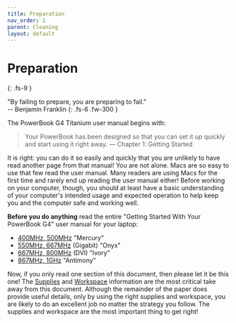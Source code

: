 ```yaml
---
title: Preparation
nav_order: 1
parent: Cleaning
layout: default
---
```


# Preparation
{: .fs-9 }

"By failing to prepare, you are preparing to fail."<br>
-- Benjamin Franklin
{: .fs-6 .fw-300 }

The PowerBook G4 Titanium user manual begins with:

> Your PowerBook has been designed so that you can set it up quickly and start using it right away.
> ― Chapter 1: Getting Started

It is right: you can do it so easily and quickly that you are unlikely to have read another page from that manual! You are not alone. Macs are so easy to use that few read the user manual. Many readers are using Macs for the first time and rarely end up reading the user manual either! Before working on your computer, though, you should at least have a basic understanding of your computer's intended usage and expected operation to help keep you and the computer safe and working well.

**Before you do anything** read the entire "Getting Started With Your PowerBook G4" user manual for your laptop:

-   [400MHz, 500MHz](http://manuals.info.apple.com/en_US/PowerBookG4_15inchOrigGettingStarted.PDF) "Mercury"
-   [550MHz, 667MHz](http://manuals.info.apple.com/en_US/PowerBookG4_15inchGigEthernetGettingStarted.pdf) (Gigabit) "Onyx"
-   [667MHz, 800MHz](http://manuals.info.apple.com/en_US/PowerBookG4_15inchDVIGettingStarted.PDF) (DVI) "Ivory"
-   [867MHz, 1GHz](http://manuals.info.apple.com/en_US/PowerBookG4_15inch1GHz-867MHzGettingStarted.PDF) "Antimony"

Now, if you only read one section of this document, then please let it be this one! The [Supplies](Supplies.html) and [Workspace](Workspace.html) information are the most critical take away from this document. Although the remainder of the paper does provide useful details, only by using the right supplies and workspace, you are likely to do an excellent job no matter the strategy you follow. The supplies and workspace are the most important thing to get right!
